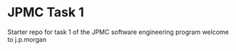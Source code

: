 # JPMC Task 1
Starter repo for task 1 of the JPMC software engineering program
welcome to j.p.morgan
